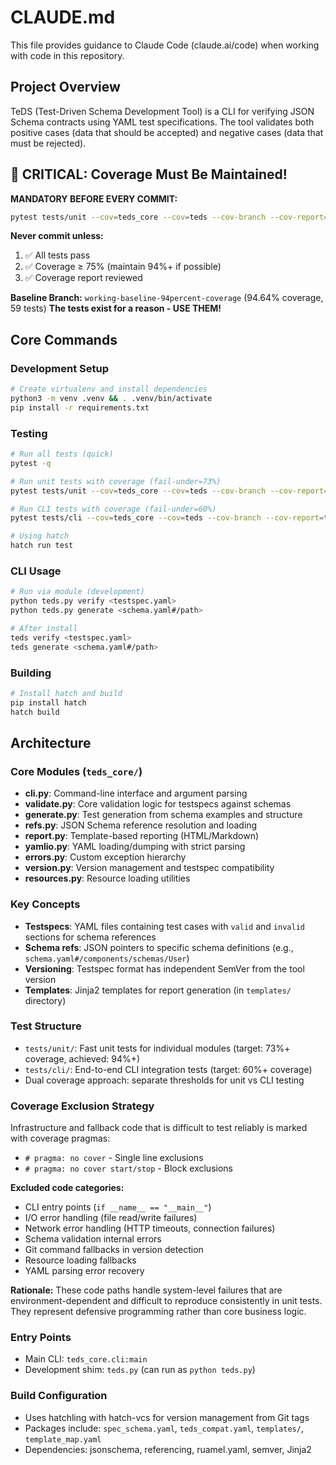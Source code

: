 # CLAUDE.md

This file provides guidance to Claude Code (claude.ai/code) when working with code in this repository.

## Project Overview

TeDS (Test-Driven Schema Development Tool) is a CLI for verifying JSON Schema contracts using YAML test specifications. The tool validates both positive cases (data that should be accepted) and negative cases (data that must be rejected).

## 🚨 CRITICAL: Coverage Must Be Maintained!

**MANDATORY BEFORE EVERY COMMIT:**
```bash
pytest tests/unit --cov=teds_core --cov=teds --cov-branch --cov-report=term-missing --cov-fail-under=75 -q
```

**Never commit unless:**
1. ✅ All tests pass
2. ✅ Coverage ≥ 75% (maintain 94%+ if possible) 
3. ✅ Coverage report reviewed

**Baseline Branch:** `working-baseline-94percent-coverage` (94.64% coverage, 59 tests)
**The tests exist for a reason - USE THEM!**

## Core Commands

### Development Setup
```bash
# Create virtualenv and install dependencies
python3 -m venv .venv && . .venv/bin/activate
pip install -r requirements.txt
```

### Testing
```bash
# Run all tests (quick)
pytest -q

# Run unit tests with coverage (fail-under=73%)
pytest tests/unit --cov=teds_core --cov=teds --cov-branch --cov-report=term-missing --cov-fail-under=73 -q

# Run CLI tests with coverage (fail-under=60%)
pytest tests/cli --cov=teds_core --cov=teds --cov-branch --cov-report=term-missing --cov-fail-under=60 -q

# Using hatch
hatch run test
```

### CLI Usage
```bash
# Run via module (development)
python teds.py verify <testspec.yaml>
python teds.py generate <schema.yaml#/path>

# After install
teds verify <testspec.yaml>
teds generate <schema.yaml#/path>
```

### Building
```bash
# Install hatch and build
pip install hatch
hatch build
```

## Architecture

### Core Modules (`teds_core/`)
- **cli.py**: Command-line interface and argument parsing
- **validate.py**: Core validation logic for testspecs against schemas
- **generate.py**: Test generation from schema examples and structure
- **refs.py**: JSON Schema reference resolution and loading
- **report.py**: Template-based reporting (HTML/Markdown)
- **yamlio.py**: YAML loading/dumping with strict parsing
- **errors.py**: Custom exception hierarchy
- **version.py**: Version management and testspec compatibility
- **resources.py**: Resource loading utilities

### Key Concepts
- **Testspecs**: YAML files containing test cases with `valid` and `invalid` sections for schema references
- **Schema refs**: JSON pointers to specific schema definitions (e.g., `schema.yaml#/components/schemas/User`)
- **Versioning**: Testspec format has independent SemVer from the tool version
- **Templates**: Jinja2 templates for report generation (in `templates/` directory)

### Test Structure
- `tests/unit/`: Fast unit tests for individual modules (target: 73%+ coverage, achieved: 94%+)
- `tests/cli/`: End-to-end CLI integration tests (target: 60%+ coverage)
- Dual coverage approach: separate thresholds for unit vs CLI testing

### Coverage Exclusion Strategy

Infrastructure and fallback code that is difficult to test reliably is marked with coverage pragmas:

- `# pragma: no cover` - Single line exclusions
- `# pragma: no cover start/stop` - Block exclusions

**Excluded code categories:**
- CLI entry points (`if __name__ == "__main__"`)
- I/O error handling (file read/write failures)
- Network error handling (HTTP timeouts, connection failures)
- Schema validation internal errors
- Git command fallbacks in version detection
- Resource loading fallbacks
- YAML parsing error recovery

**Rationale:** These code paths handle system-level failures that are environment-dependent and difficult to reproduce consistently in unit tests. They represent defensive programming rather than core business logic.

### Entry Points
- Main CLI: `teds_core.cli:main`
- Development shim: `teds.py` (can run as `python teds.py`)

### Build Configuration
- Uses hatchling with hatch-vcs for version management from Git tags
- Packages include: `spec_schema.yaml`, `teds_compat.yaml`, `templates/`, `template_map.yaml`
- Dependencies: jsonschema, referencing, ruamel.yaml, semver, Jinja2